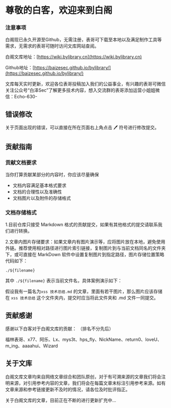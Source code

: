 # 尊敬的白客，欢迎来到白阁


### 注意事项
白阁现已永久开源至Github，无需注册，表哥可下载至本地以及满足制作工具等需求，无需求的表哥可随时访问文库网站查阅。

白阁文库地址：[https://wiki.bylibrary.cn](https://wiki.bylibrary.cn)

Github地址：[https://baizesec.github.io/bylibrary/](https://baizesec.github.io/bylibrary/)

文库每天实时更新，欢迎各位表哥投稿加入我们的公益事业，有兴趣的表哥可微信关注公众号“白泽Sec”了解更多技术内容，想入交流群的表哥添加运营小姐姐微信：Echo-630-

## 错误修改

关于页面出现的错误，可以直接在所在页面右上角点击 🖊 符号进行修改提交。

## 贡献指南

### 贡献文档要求

当你打算贡献某部分的内容时，你应该尽量确保

- 文档内容满足基本格式要求
- 文档的合理性以及准确性
- 文档图片以及附件的存储格式

### 文档存储格式

1.目前仓库只接受 Markdown 格式的贡献提交，如果有其他格式的提交请联系我们进行转换。

2.文章内图片存储要求：如果文章内有图片演示等，应将图片放在本地，避免使用外链。推荐使用相对路径进行图片索引链接，复制图片到与当前文档同名的文件夹下，或可直接在 MarkDown 软件中设置复制图片到指定路径，图片存储位置策略代码如下：

```
./${filename}
```

其中 `./${filename}` 表示当前文件名，具体案例演示如下：

假设我有一篇名为`xss 技术总结.md` 的文章，里面有若干图片，那么图片应该存储在 `xss 技术总结` 这个文件夹内，提交时应当将此文件夹和 .md 文件一同提交。

## 贡献感谢

感谢以下白客对于白阁文库的贡献：
（排名不分先后）


福林表哥、x77、阿乐、Lx、mys3t、hps_fly、NickName、return0、loveU、m_ing、aaaahui、Wizard

## 关于文库

白阁文库文章均来自网络文章综合和团队原创，对于有可溯来源的文章我们将会注明来源，对引用参考内容的文章，我们将会在每篇文章末标注引用参考来源。如有文章来源和参考链接更新不及时的情况，请各位及时批评指正。

关于白阁文库的文章，目前正在不断的进行更新扩充中...